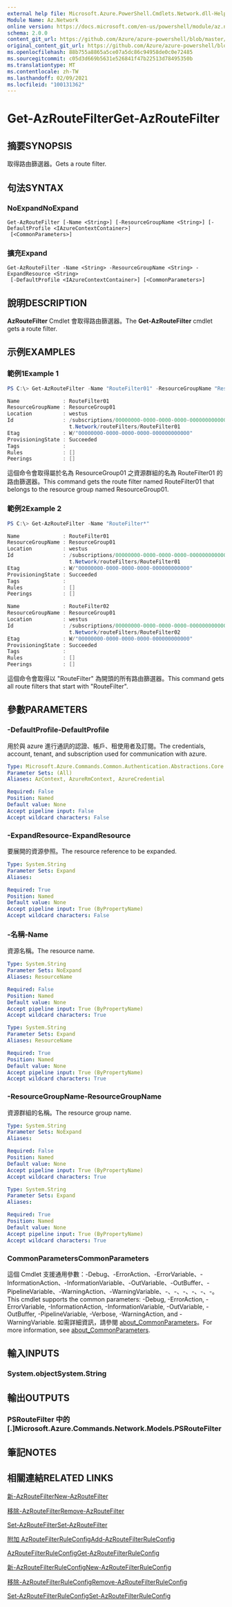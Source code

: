 ```yaml
---
external help file: Microsoft.Azure.PowerShell.Cmdlets.Network.dll-Help.xml
Module Name: Az.Network
online version: https://docs.microsoft.com/en-us/powershell/module/az.network/get-azroutefilter
schema: 2.0.0
content_git_url: https://github.com/Azure/azure-powershell/blob/master/src/Network/Network/help/Get-AzRouteFilter.md
original_content_git_url: https://github.com/Azure/azure-powershell/blob/master/src/Network/Network/help/Get-AzRouteFilter.md
ms.openlocfilehash: 88b755a8865a5ce07a5dc86c94958de0c0e72485
ms.sourcegitcommit: c05d3d669b5631e526841f47b22513d78495350b
ms.translationtype: MT
ms.contentlocale: zh-TW
ms.lasthandoff: 02/09/2021
ms.locfileid: "100131362"
---
```

# <span data-ttu-id="29a3b-101">Get-AzRouteFilter</span><span class="sxs-lookup"><span data-stu-id="29a3b-101">Get-AzRouteFilter</span></span>

## <span data-ttu-id="29a3b-102">摘要</span><span class="sxs-lookup"><span data-stu-id="29a3b-102">SYNOPSIS</span></span>
<span data-ttu-id="29a3b-103">取得路由篩選器。</span><span class="sxs-lookup"><span data-stu-id="29a3b-103">Gets a route filter.</span></span>

## <span data-ttu-id="29a3b-104">句法</span><span class="sxs-lookup"><span data-stu-id="29a3b-104">SYNTAX</span></span>

### <span data-ttu-id="29a3b-105">NoExpand</span><span class="sxs-lookup"><span data-stu-id="29a3b-105">NoExpand</span></span>
```
Get-AzRouteFilter [-Name <String>] [-ResourceGroupName <String>] [-DefaultProfile <IAzureContextContainer>]
 [<CommonParameters>]
```

### <span data-ttu-id="29a3b-106">擴充</span><span class="sxs-lookup"><span data-stu-id="29a3b-106">Expand</span></span>
```
Get-AzRouteFilter -Name <String> -ResourceGroupName <String> -ExpandResource <String>
 [-DefaultProfile <IAzureContextContainer>] [<CommonParameters>]
```

## <span data-ttu-id="29a3b-107">說明</span><span class="sxs-lookup"><span data-stu-id="29a3b-107">DESCRIPTION</span></span>
<span data-ttu-id="29a3b-108">**AzRouteFilter** Cmdlet 會取得路由篩選器。</span><span class="sxs-lookup"><span data-stu-id="29a3b-108">The **Get-AzRouteFilter** cmdlet gets a route filter.</span></span>

## <span data-ttu-id="29a3b-109">示例</span><span class="sxs-lookup"><span data-stu-id="29a3b-109">EXAMPLES</span></span>

### <span data-ttu-id="29a3b-110">範例1</span><span class="sxs-lookup"><span data-stu-id="29a3b-110">Example 1</span></span>
```powershell
PS C:\> Get-AzRouteFilter -Name "RouteFilter01" -ResourceGroupName "ResourceGroup01"

Name              : RouteFilter01
ResourceGroupName : ResourceGroup01
Location          : westus
Id                : /subscriptions/00000000-0000-0000-0000-000000000000/resourceGroups/ResourceGroup01/providers/Microsof
                    t.Network/routeFilters/RouteFilter01
Etag              : W/"00000000-0000-0000-0000-000000000000"
ProvisioningState : Succeeded
Tags              :
Rules             : []
Peerings          : []
```

<span data-ttu-id="29a3b-111">這個命令會取得屬於名為 ResourceGroup01 之資源群組的名為 RouteFilter01 的路由篩選器。</span><span class="sxs-lookup"><span data-stu-id="29a3b-111">This command gets the route filter named RouteFilter01 that belongs to the resource group named ResourceGroup01.</span></span>

### <span data-ttu-id="29a3b-112">範例2</span><span class="sxs-lookup"><span data-stu-id="29a3b-112">Example 2</span></span>
```powershell
PS C:\> Get-AzRouteFilter -Name "RouteFilter*"

Name              : RouteFilter01
ResourceGroupName : ResourceGroup01
Location          : westus
Id                : /subscriptions/00000000-0000-0000-0000-000000000000/resourceGroups/ResourceGroup01/providers/Microsof
                    t.Network/routeFilters/RouteFilter01
Etag              : W/"00000000-0000-0000-0000-000000000000"
ProvisioningState : Succeeded
Tags              :
Rules             : []
Peerings          : []

Name              : RouteFilter02
ResourceGroupName : ResourceGroup01
Location          : westus
Id                : /subscriptions/00000000-0000-0000-0000-000000000000/resourceGroups/ResourceGroup01/providers/Microsof
                    t.Network/routeFilters/RouteFilter02
Etag              : W/"00000000-0000-0000-0000-000000000000"
ProvisioningState : Succeeded
Tags              :
Rules             : []
Peerings          : []
```

<span data-ttu-id="29a3b-113">這個命令會取得以 "RouteFilter" 為開頭的所有路由篩選器。</span><span class="sxs-lookup"><span data-stu-id="29a3b-113">This command gets all route filters that start with "RouteFilter".</span></span>

## <span data-ttu-id="29a3b-114">參數</span><span class="sxs-lookup"><span data-stu-id="29a3b-114">PARAMETERS</span></span>

### <span data-ttu-id="29a3b-115">-DefaultProfile</span><span class="sxs-lookup"><span data-stu-id="29a3b-115">-DefaultProfile</span></span>
<span data-ttu-id="29a3b-116">用於與 azure 進行通訊的認證、帳戶、租使用者及訂閱。</span><span class="sxs-lookup"><span data-stu-id="29a3b-116">The credentials, account, tenant, and subscription used for communication with azure.</span></span>

```yaml
Type: Microsoft.Azure.Commands.Common.Authentication.Abstractions.Core.IAzureContextContainer
Parameter Sets: (All)
Aliases: AzContext, AzureRmContext, AzureCredential

Required: False
Position: Named
Default value: None
Accept pipeline input: False
Accept wildcard characters: False
```

### <span data-ttu-id="29a3b-117">-ExpandResource</span><span class="sxs-lookup"><span data-stu-id="29a3b-117">-ExpandResource</span></span>
<span data-ttu-id="29a3b-118">要展開的資源參照。</span><span class="sxs-lookup"><span data-stu-id="29a3b-118">The resource reference to be expanded.</span></span>

```yaml
Type: System.String
Parameter Sets: Expand
Aliases:

Required: True
Position: Named
Default value: None
Accept pipeline input: True (ByPropertyName)
Accept wildcard characters: False
```

### <span data-ttu-id="29a3b-119">-名稱</span><span class="sxs-lookup"><span data-stu-id="29a3b-119">-Name</span></span>
<span data-ttu-id="29a3b-120">資源名稱。</span><span class="sxs-lookup"><span data-stu-id="29a3b-120">The resource name.</span></span>

```yaml
Type: System.String
Parameter Sets: NoExpand
Aliases: ResourceName

Required: False
Position: Named
Default value: None
Accept pipeline input: True (ByPropertyName)
Accept wildcard characters: True
```

```yaml
Type: System.String
Parameter Sets: Expand
Aliases: ResourceName

Required: True
Position: Named
Default value: None
Accept pipeline input: True (ByPropertyName)
Accept wildcard characters: True
```

### <span data-ttu-id="29a3b-121">-ResourceGroupName</span><span class="sxs-lookup"><span data-stu-id="29a3b-121">-ResourceGroupName</span></span>
<span data-ttu-id="29a3b-122">資源群組的名稱。</span><span class="sxs-lookup"><span data-stu-id="29a3b-122">The resource group name.</span></span>

```yaml
Type: System.String
Parameter Sets: NoExpand
Aliases:

Required: False
Position: Named
Default value: None
Accept pipeline input: True (ByPropertyName)
Accept wildcard characters: True
```

```yaml
Type: System.String
Parameter Sets: Expand
Aliases:

Required: True
Position: Named
Default value: None
Accept pipeline input: True (ByPropertyName)
Accept wildcard characters: True
```

### <span data-ttu-id="29a3b-123">CommonParameters</span><span class="sxs-lookup"><span data-stu-id="29a3b-123">CommonParameters</span></span>
<span data-ttu-id="29a3b-124">這個 Cmdlet 支援通用參數：-Debug、-ErrorAction、-ErrorVariable、-InformationAction、-InformationVariable、-OutVariable、-OutBuffer、-PipelineVariable、-WarningAction、-WarningVariable、-、-、-、-、-、-。</span><span class="sxs-lookup"><span data-stu-id="29a3b-124">This cmdlet supports the common parameters: -Debug, -ErrorAction, -ErrorVariable, -InformationAction, -InformationVariable, -OutVariable, -OutBuffer, -PipelineVariable, -Verbose, -WarningAction, and -WarningVariable.</span></span> <span data-ttu-id="29a3b-125">如需詳細資訊，請參閱 [about_CommonParameters](http://go.microsoft.com/fwlink/?LinkID=113216)。</span><span class="sxs-lookup"><span data-stu-id="29a3b-125">For more information, see [about_CommonParameters](http://go.microsoft.com/fwlink/?LinkID=113216).</span></span>

## <span data-ttu-id="29a3b-126">輸入</span><span class="sxs-lookup"><span data-stu-id="29a3b-126">INPUTS</span></span>

### <span data-ttu-id="29a3b-127">System.object</span><span class="sxs-lookup"><span data-stu-id="29a3b-127">System.String</span></span>

## <span data-ttu-id="29a3b-128">輸出</span><span class="sxs-lookup"><span data-stu-id="29a3b-128">OUTPUTS</span></span>

### <span data-ttu-id="29a3b-129">PSRouteFilter 中的 [.]</span><span class="sxs-lookup"><span data-stu-id="29a3b-129">Microsoft.Azure.Commands.Network.Models.PSRouteFilter</span></span>

## <span data-ttu-id="29a3b-130">筆記</span><span class="sxs-lookup"><span data-stu-id="29a3b-130">NOTES</span></span>

## <span data-ttu-id="29a3b-131">相關連結</span><span class="sxs-lookup"><span data-stu-id="29a3b-131">RELATED LINKS</span></span>

[<span data-ttu-id="29a3b-132">新-AzRouteFilter</span><span class="sxs-lookup"><span data-stu-id="29a3b-132">New-AzRouteFilter</span></span>](./New-AzRouteFilter.md)

[<span data-ttu-id="29a3b-133">移除-AzRouteFilter</span><span class="sxs-lookup"><span data-stu-id="29a3b-133">Remove-AzRouteFilter</span></span>](./Remove-AzRouteFilter.md)

[<span data-ttu-id="29a3b-134">Set-AzRouteFilter</span><span class="sxs-lookup"><span data-stu-id="29a3b-134">Set-AzRouteFilter</span></span>](./Set-AzRouteFilter.md)

[<span data-ttu-id="29a3b-135">附加 AzRouteFilterRuleConfig</span><span class="sxs-lookup"><span data-stu-id="29a3b-135">Add-AzRouteFilterRuleConfig</span></span>](./Add-AzRouteFilterRuleConfig.md)

[<span data-ttu-id="29a3b-136">AzRouteFilterRuleConfig</span><span class="sxs-lookup"><span data-stu-id="29a3b-136">Get-AzRouteFilterRuleConfig</span></span>](./Get-AzRouteFilterRuleConfig.md)

[<span data-ttu-id="29a3b-137">新-AzRouteFilterRuleConfig</span><span class="sxs-lookup"><span data-stu-id="29a3b-137">New-AzRouteFilterRuleConfig</span></span>](./New-AzRouteFilterRuleConfig.md)

[<span data-ttu-id="29a3b-138">移除-AzRouteFilterRuleConfig</span><span class="sxs-lookup"><span data-stu-id="29a3b-138">Remove-AzRouteFilterRuleConfig</span></span>](./Remove-AzRouteFilterRuleConfig.md)

[<span data-ttu-id="29a3b-139">Set-AzRouteFilterRuleConfig</span><span class="sxs-lookup"><span data-stu-id="29a3b-139">Set-AzRouteFilterRuleConfig</span></span>](./Set-AzRouteFilterRuleConfig.md)

